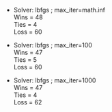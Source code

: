 * Solver: lbfgs ; max_iter=math.inf<br>
Wins = 48<br>
Ties = 4<br>
Loss = 60 

* Solver: lbfgs ; max_iter=100<br>
Wins = 47<br>
Ties = 5<br>
Loss = 60 

* Solver: lbfgs ; max_iter=1000<br>
Wins = 47<br>
Ties = 4<br>
Loss = 62 
